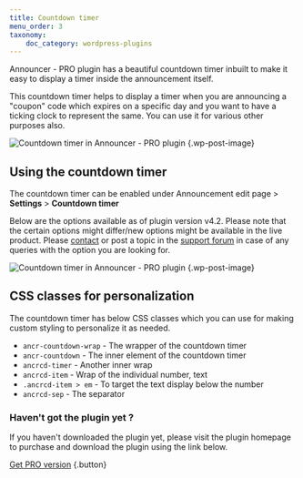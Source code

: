 ```yaml
---
title: Countdown timer
menu_order: 3
taxonomy:
    doc_category: wordpress-plugins
---
```


Announcer - PRO plugin has a beautiful countdown timer inbuilt to make it easy to display a timer inside the announcement itself.

This countdown timer helps to display a timer when you are announcing a "coupon" code which expires on a specific day and you want to have a ticking clock to represent the same. You can use it for various other purposes also.

![Countdown timer in Announcer - PRO plugin](/_images/ancrp-countdown-timer-1.png) {.wp-post-image}

## Using the countdown timer

The countdown timer can be enabled under Announcement edit page > **Settings** > **Countdown timer**

Below are the options available as of plugin version v4.2. Please note that the certain options might differ/new options might be available in the live product. Please [contact](/contact) or post a topic in the [support forum](/forum) in case of any queries with the option you are looking for.

![Countdown timer in Announcer - PRO plugin](/_images/ancrp-countdown-timer-2.png) {.wp-post-image}

## CSS classes for personalization

The countdown timer has below CSS classes which you can use for making custom styling to personalize it as needed.

* `ancr-countdown-wrap` - The wrapper of the countdown timer
* `ancr-countdown` - The inner element of the countdown timer
* `ancrcd-timer` - Another inner wrap
* `ancrcd-item` - Wrap of the individual number, text
* `.ancrcd-item > em` - To target the text display below the number
* `ancrcd-sep` - The separator

### Haven't got the plugin yet ?

If you haven't downloaded the plugin yet, please visit the plugin homepage to purchase and download the plugin using the link below.

[Get PRO version](https://www.aakashweb.com/wordpress-plugins/announcer-pro/?utm_source=doc&utm_medium=countdown&utm_campaign=ancr-pro#purchase) {.button}